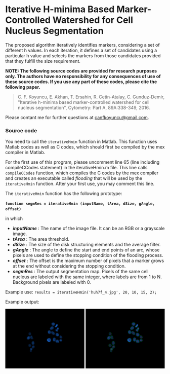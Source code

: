 # Iterative H-minima Based Marker-Controlled Watershed for Cell Nucleus Segmentation
The proposed algorithm iteratively identifies markers, considering a set of different h values. In each iteration, it defines a set of candidates using a particular h value and selects the markers from those candidates provided that they fulfill the size requirement.

**NOTE: The following source codes are provided for research purposes only. The authors have no responsibility for any consequences of use of these source codes. If you use any part of these codes, please cite the following paper.**

>C. F. Koyuncu, E. Akhan, T. Ersahin, R. Cetin-Atalay, C. Gunduz-Demir, "Iterative h-minima based marker-controlled watershed for cell nucleus segmentation", Cytometry: Part A, 89A:338-349, 2016.

Please contant me for further questions at canfkoyuncu@gmail.com.

### Source code
You need to call the `iterativeHmin` function in Matlab. This function uses Matlab codes as well as C codes, which should first be compiled by the mex compiler in Matlab.

For the first use of this program, please uncomment line 65 (line including compileCCodes statement) in the iterativeHmin.m file. This line calls `compileCCodes` function, which compiles the C codes by the mex compiler and creates an executable called *flooding* that will be used by the `iterativeHmin` function. After your first use, you may comment this line.

The `iterativeHmin` function has the following prototype:

**`function segmRes = iterativeHmin (inputName, tArea, dSize, gAngle, offset)`**

in which
* ___inputName___	:	The name of the image file. It can be an RGB or a grayscale image.
* ___tArea___	:	The area threshold.
* ___dSize___ :	The size of the disk structuring elements and the average filter.
* ___gAngle___ :	The	angle to define the start and end points of an arc, whose pixels are used to define the stopping condition of the flooding process.
* ___offset___ :	The offset is the maximum number of pixels that a marker grows at the end without considering the stopping condition.
* ___segmRes___ :	The output segmentation map. Pixels of the same cell nucleus are labeled with the same integer, where labels are from 1 to N. Background pixels are labeled with 0.

Example use:
`results = iterativeHmin('huh7f_4.jpg', 20, 10, 15, 2);`

Example output:

<img src="./huh7f_4.jpg" title="Example fluorescence image" width=250 />
<img src="./huh7f_4_res.png" title="Segmentation results (green boundaries) together with the actual cell centroids (red dots)" width=250 />
